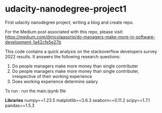 # udacity-nanodegree-project1

First udacity nanodegree project; writing a blog and create repo.

For the Medium post associated with this repo, please visit: https://medium.com/@nicolaasorie/do-managers-make-more-in-software-development-1a42cfe5e27b

This code contains a quick analysis on the stackoverflow developers survey 2022 results. It answers the following research questions:

1) Do people managers make more money than single contributer
2) Do people managers make more money than single contributer, irrespective of their working experience
3) Does working experience determine salary

To run : run the main.ipynb file

**Libraries**
numpy==1.23.5
matplotlib==3.6.3
seaborn==0.11.2
scipy==1.7.1
pandas==1.5.3

